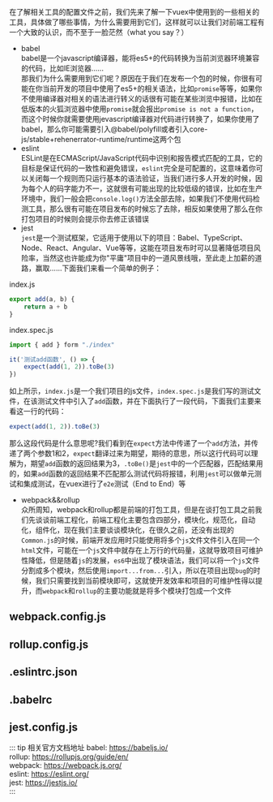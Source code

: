 在了解相关工具的配置文件之前，我们先来了解一下vuex中使用到的一些相关的工具，具体做了哪些事情，为什么需要用到它们，这样就可以让我们对前端工程有一个大致的认识，而不至于一脸茫然（what you say？）
* babel<br/>
babel是一个javascript编译器，能将es5+的代码转换为当前浏览器环境兼容的代码，比如IE浏览器......<br/>
那我们为什么需要用到它们呢？原因在于我们在发布一个包的时候，你很有可能在你当前开发的项目中使用了es5+的相关语法，比如`promise`等等，如果你不使用编译器对相关的语法进行转义的话很有可能在某些浏览中报错，比如在低版本的火狐浏览器中使用`promise`就会报出`promise is not a function`，而这个时候你就需要使用jevascript编译器对代码进行转换了，如果你使用了babel，那么你可能需要引入@babel/polyfill或者引入core-js/stable+rehenerrator-runtime/runtime这两个包
* eslint<br/>
ESLint是在ECMAScript/JavaScript代码中识别和报告模式匹配的工具，它的目标是保证代码的一致性和避免错误，`eslint`完全是可配置的，这意味着你可以关闭每一个规则而只运行基本的语法验证，当我们进行多人开发的时候，因为每个人的码字能力不一，这就很有可能出现的比较低级的错误，比如在生产环境中，我们一般会把`console.log()`方法全部去除，如果我们不使用代码检测工具，那么很有可能在项目发布的时候忘了去除，相反如果使用了那么在你打包项目的时候则会提示你去修正该错误
* jest<br/>
`jest`是一个测试框架，它适用于使用以下的项目：Babel、TypeScript、Node、React、Angular、Vue等等，这能在项目发布时可以显著降低项目风险率，当然这也许能成为你"平庸"项目中的一道风景线哦，至此走上加薪的道路，赢取......下面我们来看一个简单的例子：<br/>

index.js
```js
export add(a, b) {
    return a + b
}
```
index.spec.js<br/>

```js
import { add } form "./index"

it('测试add函数', () => {
    expect(add(1, 2)).toBe(3)
})
```
如上所示，`index.js`是一个我们项目的js文件，`index.spec.js`是我们写的测试文件，在该测试文件中引入了`add`函数，并在下面执行了一段代码，下面我们主要来看这一行的代码：
```js
expect(add(1, 2)).toBe(3)
```
那么这段代码是什么意思呢?我们看到在`expect`方法中传递了一个`add`方法，并传递了两个参数1和2，`expect`翻译过来为期望，期待的意思，所以这行代码可以理解为，期望`add`函数的返回结果为3，`.toBe()`是`jest`中的一个匹配器，匹配结果用的，如果`add`函数的返回结果不匹配那么测试代码将报错，利用`jest`可以做单元测试和集成测试，在vuex进行了`e2e`测试（End to End）等
* webpack&&rollup<br/>
众所周知，webpack和rollup都是前端的打包工具，但是在谈打包工具之前我们先谈谈前端工程化，前端工程化主要包含四部分，模块化，规范化，自动化，组件化，现在我们主要谈谈模块化，在很久之前，还没有出现的`Common.js`的时候，前端开发应用时只能使用<script src=""></script>将多个`js`文件文件引入在同一个`html`文件，可能在一个`js`文件中就存在上万行的代码量，这就导致项目可维护性降低，但是随着`js`的发展，`es6`中出现了模块语法，我们可以将一个`js`文件分割成多个模块，然后使用`import...from...`引入，所以在项目出现`bug`的时候，我们只需要找到当前模块即可，这就使开发效率和项目的可维护性得以提升，而`webpack`和`rollup`的主要功能就是将多个模块打包成一个文件

## webpack.config.js
## rollup.config.js
## .eslintrc.json
## .babelrc
## jest.config.js

::: tip 相关官方文档地址
babel: https://babeljs.io/<br/>
rollup: https://rollupjs.org/guide/en/<br/>
webpack: https://webpack.js.org/<br/>
eslint: https://eslint.org/<br/>
jest: https://jestjs.io/<br/>
:::